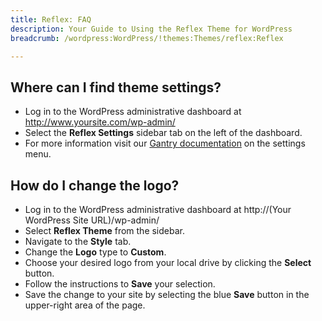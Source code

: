 ```yaml
---
title: Reflex: FAQ
description: Your Guide to Using the Reflex Theme for WordPress
breadcrumb: /wordpress:WordPress/!themes:Themes/reflex:Reflex

---
```


Where can I find theme settings?
-----
* Log in to the WordPress administrative dashboard at http://www.yoursite.com/wp-admin/
* Select the **Reflex Settings** sidebar tab on the left of the dashboard.
* For more information visit our [Gantry documentation][gantry] on the settings menu.

How do I change the logo?
-----

* Log in to the WordPress administrative dashboard at http://(Your WordPress Site URL)/wp-admin/
* Select **Reflex Theme** from the sidebar.
* Navigate to the **Style** tab.
* Change the **Logo** type to **Custom**.
* Choose your desired logo from your local drive by clicking the **Select** button.
* Follow the instructions to **Save** your selection.
* Save the change to your site by selecting the blue **Save** button in the upper-right area of the page.

[gantry]: http://gantry-framework.org/documentation/wordpress/configure/